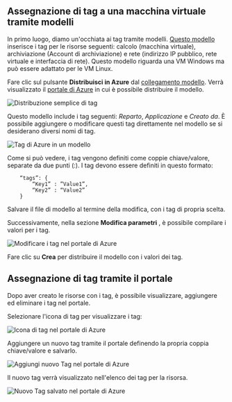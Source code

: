 


## <a name="tagging-a-virtual-machine-through-templates"></a>Assegnazione di tag a una macchina virtuale tramite modelli
In primo luogo, diamo un'occhiata ai tag tramite modelli. [Questo modello](https://github.com/Azure/azure-quickstart-templates/tree/master/101-vm-tags) inserisce i tag per le risorse seguenti: calcolo (macchina virtuale), archiviazione (Account di archiviazione) e rete (indirizzo IP pubblico, rete virtuale e interfaccia di rete). Questo modello riguarda una VM Windows ma può essere adattato per le VM Linux.

Fare clic sul pulsante **Distribuisci in Azure** dal [collegamento modello](https://github.com/Azure/azure-quickstart-templates/tree/master/101-vm-tags). Verrà visualizzato il [portale di Azure](https://portal.azure.com/) in cui è possibile distribuire il modello.

![Distribuzione semplice di tag](./media/virtual-machines-common-tag/deploy-to-azure-tags.png)

Questo modello include i tag seguenti: *Reparto*, *Applicazione* e *Creato da*. È possibile aggiungere o modificare questi tag direttamente nel modello se si desiderano diversi nomi di tag.

![Tag di Azure in un modello](./media/virtual-machines-common-tag/azure-tags-in-a-template.png)

Come si può vedere, i tag vengono definiti come coppie chiave/valore, separate da due punti (:). I tag devono essere definiti in questo formato:

        “tags”: {
            “Key1” : ”Value1”,
            “Key2” : “Value2”
        }

Salvare il file di modello al termine della modifica, con i tag di propria scelta.

Successivamente, nella sezione **Modifica parametri** , è possibile compilare i valori per i tag.

![Modificare i tag nel portale di Azure](./media/virtual-machines-common-tag/edit-tags-in-azure-portal.png)

Fare clic su **Crea** per distribuire il modello con i valori dei tag.

## <a name="tagging-through-the-portal"></a>Assegnazione di tag tramite il portale
Dopo aver creato le risorse con i tag, è possibile visualizzare, aggiungere ed eliminare i tag nel portale.

Selezionare l'icona di tag per visualizzare i tag:

![Icona di tag nel portale di Azure](./media/virtual-machines-common-tag/azure-portal-tags-icon.png)

Aggiungere un nuovo tag tramite il portale definendo la propria coppia chiave/valore e salvarlo.

![Aggiungi nuovo Tag nel portale di Azure](./media/virtual-machines-common-tag/azure-portal-add-new-tag.png)

Il nuovo tag verrà visualizzato nell'elenco dei tag per la risorsa.

![Nuovo Tag salvato nel portale di Azure](./media/virtual-machines-common-tag/azure-portal-saved-new-tag.png)

